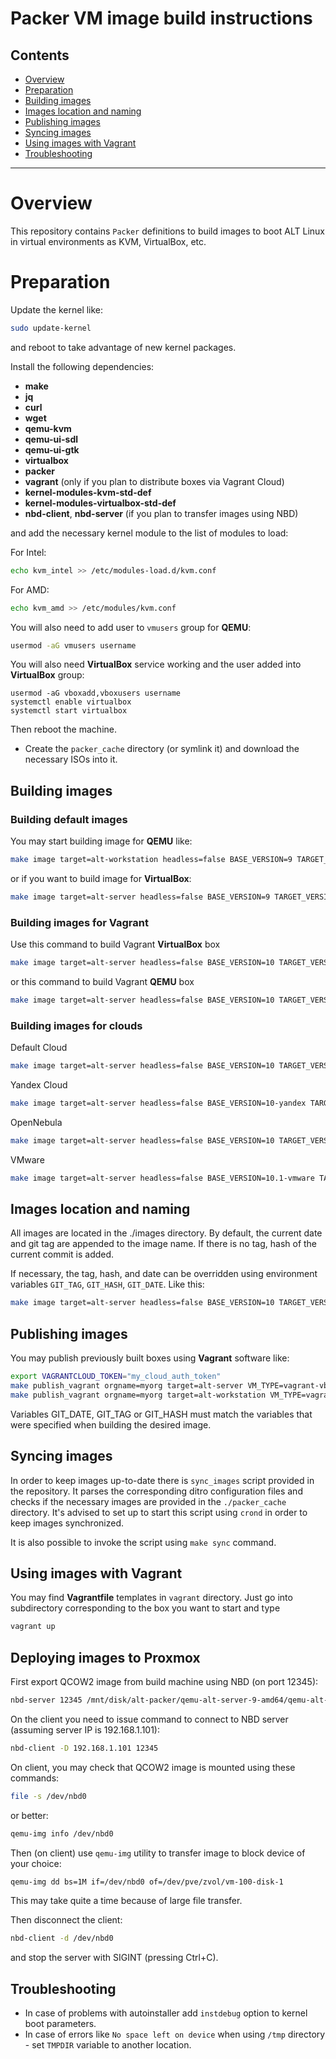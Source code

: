 # Packer VM image build instructions

## Contents

* [Overview](#overview)
* [Preparation](#preparation)
* [Building images](#building-images)
* [Images location and naming](#images-location-and-naming)
* [Publishing images](#publishing-images)
* [Syncing images](#syncing-images)
* [Using images with Vagrant](#using-images-with-vagrant)
* [Troubleshooting](#troubleshooting)

* * *


# Overview

This  repository contains `Packer` definitions to build images to boot
ALT Linux in virtual environments as KVM, VirtualBox, etc.

# Preparation

Update the kernel like:

```sh
sudo update-kernel
```

and reboot to take advantage of new kernel packages.

Install the following dependencies:

* **make**
* **jq**
* **curl**
* **wget**
* **qemu-kvm**
* **qemu-ui-sdl**
* **qemu-ui-gtk**
* **virtualbox**
* **packer**
* **vagrant** (only if you plan to distribute boxes via Vagrant Cloud)
* **kernel-modules-kvm-std-def**
* **kernel-modules-virtualbox-std-def**
* **nbd-client**, **nbd-server** (if you plan to transfer images using NBD)

and add the necessary kernel module to the list of modules to load:

For Intel:

```sh
echo kvm_intel >> /etc/modules-load.d/kvm.conf
```

For AMD:

```sh
echo kvm_amd >> /etc/modules/kvm.conf
```

You will also need to add user to `vmusers` group for **QEMU**:

```sh
usermod -aG vmusers username
```

You will also need **VirtualBox** service working and the user added
into **VirtualBox** group:

```
usermod -aG vboxadd,vboxusers username
systemctl enable virtualbox
systemctl start virtualbox
```

Then reboot the machine.

* Create the `packer_cache` directory (or symlink it) and download the
necessary ISOs into it.

## Building images

### Building default images

You may start building image for **QEMU** like:

```sh
make image target=alt-workstation headless=false BASE_VERSION=9 TARGET_VERSION=9 VM_TYPE=qemu
```

or if you want to build image for **VirtualBox**:

```sh
make image target=alt-server headless=false BASE_VERSION=9 TARGET_VERSION=9 VM_TYPE=vbox
```

### Building images for Vagrant

Use this command to build Vagrant **VirtualBox** box

```sh
make image target=alt-server headless=false BASE_VERSION=10 TARGET_VERSION=10 VM_TYPE=vagrant-vbox
```

or this command to build Vagrant **QEMU** box

```sh
make image target=alt-server headless=false BASE_VERSION=10 TARGET_VERSION=10 VM_TYPE=vagrant-qemu
```

### Building images for clouds

Default Cloud

```sh
make image target=alt-server headless=false BASE_VERSION=10 TARGET_VERSION=10 VM_TYPE=cloud
```

Yandex Cloud

```sh
make image target=alt-server headless=false BASE_VERSION=10-yandex TARGET_VERSION=10-yandex VM_TYPE=cloud
```

OpenNebula

```sh
make image target=alt-server headless=false BASE_VERSION=10 TARGET_VERSION=10 VM_TYPE=onebula
```

VMware

```sh
make image target=alt-server headless=false BASE_VERSION=10.1-vmware TARGET_VERSION=10.1-vmware VM_TYPE=vsphere VCENTER_SERVER=$vcenter_server VSPHERE_HOST=$vsphere_host VSPHERE_USER=$vsphere_user VSPHERE_PASSWORD=$vsphere_password
```

## Images location and naming

All images are located in the ./images directory.
By default, the current date and git tag are appended to the image name. If there is no tag, hash of the current commit is added.

If necessary, the tag, hash, and date can be overridden using environment variables ```GIT_TAG```, ```GIT_HASH```, ```GIT_DATE```.
Like this:

```sh
make image target=alt-server headless=false BASE_VERSION=10 TARGET_VERSION=10 VM_TYPE=cloud GIT_TAG=1.0.1 GIT_DATE=20210623
```

## Publishing images

You may publish previously built boxes using **Vagrant** software like:

```sh
export VAGRANTCLOUD_TOKEN="my_cloud_auth_token"
make publish_vagrant orgname=myorg target=alt-server VM_TYPE=vagrant-vbox BASE_VERSION=9 TARGET_VERSION=9 GIT_TAG=1.0.0 GIT_DATE=20210623
make publish_vagrant orgname=myorg target=alt-workstation VM_TYPE=vagrant-qemu BASE_VERSION=9 TARGET_VERSION=9 GIT_TAG=1.0.0 GIT_DATE=20210623
```

Variables GIT_DATE, GIT_TAG or GIT_HASH must match the variables that were specified when building the desired image.

## Syncing images

In order to keep images up-to-date there is `sync_images` script
provided in the repository. It parses the corresponding ditro
configuration files and checks if the necessary images are provided in
the `./packer_cache` directory. It's advised to set up to start this
script using `crond` in order to keep images synchronized.

It is also possible to invoke the script using `make sync` command.


## Using images with Vagrant

You may find **Vagrantfile** templates in `vagrant` directory. Just go
into subdirectory corresponding to the box you want to start and type

```sh
vagrant up
```

## Deploying images to Proxmox

First export QCOW2 image from build machine using NBD (on port 12345):

```sh
nbd-server 12345 /mnt/disk/alt-packer/qemu-alt-server-9-amd64/qemu-alt-server-9-amd64
```

On the client you need to issue command to connect to NBD server
(assuming server IP is 192.168.1.101):

```sh
nbd-client -D 192.168.1.101 12345
```

On client, you may check that QCOW2 image is mounted using these
commands:

```sh
file -s /dev/nbd0
```

or better:

```sh
qemu-img info /dev/nbd0
```

Then (on client) use `qemu-img` utility to transfer image to block
device of your choice:

```sh
qemu-img dd bs=1M if=/dev/nbd0 of=/dev/pve/zvol/vm-100-disk-1
```

This may take quite a time because of large file transfer.

Then disconnect the client:

```sh
nbd-client -d /dev/nbd0
```

and stop the server with SIGINT (pressing Ctrl+C).

## Troubleshooting

* In case of problems with autoinstaller add `instdebug` option to
kernel boot parameters.
* In case of errors like `No space left on device` when using `/tmp`
directory - set `TMPDIR` variable to another location.

